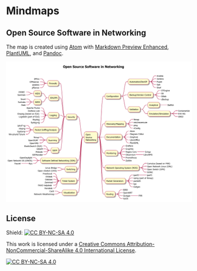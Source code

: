 # Mindmaps

## Open Source Software in Networking

The map is created using [Atom](https://atom.io) with [Markdown Preview Enhanced](https://shd101wyy.github.io/markdown-preview-enhanced/#/), [PlantUML](https://plantuml.com/), and [Pandoc](https://pandoc.org).

![Open Source Software in Networking](assets/netopensource.png)

## License

Shield: [![CC BY-NC-SA 4.0][cc-by-nc-sa-shield]][cc-by-nc-sa]

This work is licensed under a
[Creative Commons Attribution-NonCommercial-ShareAlike 4.0 International License][cc-by-nc-sa].

[![CC BY-NC-SA 4.0][cc-by-nc-sa-image]][cc-by-nc-sa]

[cc-by-nc-sa]: http://creativecommons.org/licenses/by-nc-sa/4.0/
[cc-by-nc-sa-image]: https://licensebuttons.net/l/by-nc-sa/4.0/88x31.png
[cc-by-nc-sa-shield]: https://img.shields.io/badge/License-CC%20BY--NC--SA%204.0-lightgrey.svg
